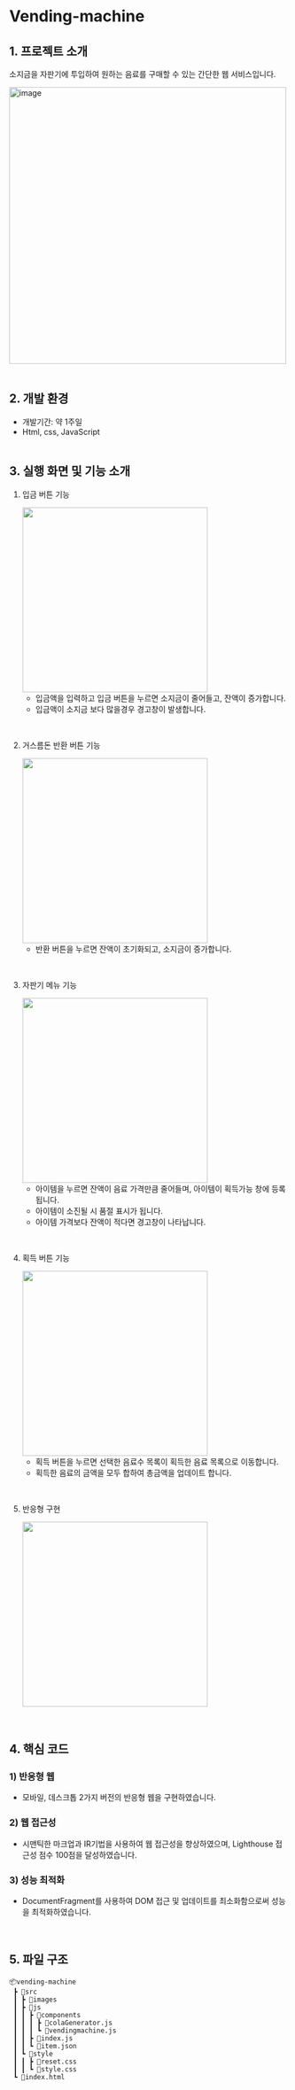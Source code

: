 # Vending-machine

## <sapn id="intro"> 1. 프로젝트 소개 </span>

소지금을 자판기에 투입하여 원하는 음료를 구매할 수 있는 간단한 웹 서비스입니다.

<img width="500" alt="image" src="https://user-images.githubusercontent.com/96678570/218245789-b326345e-f314-4f0e-94e1-fa3ffd317631.png">
<br/><br/>

## <sapn id="intro"> 2. 개발 환경 </span>

- 개발기간: 약 1주일
- Html, css, JavaScript
  <br/><br/>

## <sapn id="intro"> 3. 실행 화면 및 기능 소개</span>

1. 입금 버튼 기능

   <img src="https://user-images.githubusercontent.com/96678570/218247180-406874de-41f0-4ceb-9d52-38b9c84214aa.gif" width="334"/>

   - 입금액을 입력하고 입금 버튼을 누르면 소지금이 줄어들고, 잔액이 증가합니다.
   - 입금액이 소지금 보다 많을경우 경고창이 발생합니다.

<br/>

2. 거스름돈 반환 버튼 기능

   <img src="https://user-images.githubusercontent.com/96678570/218247381-3f59f813-84ba-4f49-9116-4ac60b5b6a3d.gif" width="334"/>

   - 반환 버튼을 누르면 잔액이 초기화되고, 소지금이 증가합니다.

<br/>

3. 자판기 메뉴 기능

   <img src="https://user-images.githubusercontent.com/96678570/218247636-5deff0ea-afca-41a3-b70e-945f4cb4ad62.gif" width="334"/>

   - 아이템을 누르면 잔액이 음료 가격만큼 줄어들며, 아이템이 획득가능 창에 등록됩니다.
   - 아이템이 소진될 시 품절 표시가 됩니다.
   - 아이템 가격보다 잔액이 적다면 경고창이 나타납니다.

<br/>

4. 획득 버튼 기능

   <img src="https://user-images.githubusercontent.com/96678570/218247804-983c01c8-a91e-47ef-bc92-92c95a5f6a39.gif" width="334"/>

   - 획득 버튼을 누르면 선택한 음료수 목록이 획득한 음료 목록으로 이동합니다.
   - 획득한 음료의 금액을 모두 합하여 총금액을 업데이트 합니다.

<br/>

5. 반응형 구현

   <img src="https://user-images.githubusercontent.com/96678570/218248095-2686139b-a819-4cd6-b549-57f62cd0e132.gif" width="334"/>

<br/>

## <sapn id="intro"> 4. 핵심 코드 </span>

### 1) 반응형 웹

- 모바일, 데스크톱 2가지 버전의 반응형 웹을 구현하였습니다.

### 2) 웹 접근성

- 시맨틱한 마크업과 IR기법을 사용하여 웹 접근성을 향상하였으며, Lighthouse 접근성 점수 100점을 달성하였습니다.

### 3) 성능 최적화

- DocumentFragment를 사용하여 DOM 접근 및 업데이트를 최소화함으로써 성능을 최적화하였습니다.

<br/>

## <sapn id="intro"> 5. 파일 구조 </span>

```
📦vending-machine
 ┣ 📂src
 ┃ ┣ 📂images
 ┃ ┣ 📂js
 ┃ ┃ ┣ 📂components
 ┃ ┃ ┃ ┣ 📜colaGenerator.js
 ┃ ┃ ┃ ┗ 📜vendingmachine.js
 ┃ ┃ ┣ 📜index.js
 ┃ ┃ ┗ 📜item.json
 ┃ ┗ 📂style
 ┃ ┃ ┣ 📜reset.css
 ┃ ┃ ┗ 📜style.css
 ┗ 📜index.html
```
